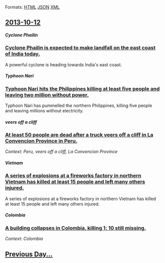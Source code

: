 
Formats: [HTML](2013/10/12/index.html)  [JSON](2013/10/12/index.json)  [XML](2013/10/12/index.xml)  

## [2013-10-12](/news/2013/10/12/index.md)

##### Cyclone Phailin
### [Cyclone Phailin is expected to make landfall on the east coast of India today. ](/news/2013/10/12/cyclone-phailin-is-expected-to-make-landfall-on-the-east-coast-of-india-today.md)
A powerful cyclone is heading towards India&#039;s east coast.

##### Typhoon Nari
### [Typhoon Nari hits the Philippines killing at least five people and leaving two million without power. ](/news/2013/10/12/typhoon-nari-hits-the-philippines-killing-at-least-five-people-and-leaving-two-million-without-power.md)
Typhoon Nari has pummelled the northern Philippines, killing five people and leaving millions without electricity.

##### veers off a cliff
### [At least 50 people are dead after a truck veers off a cliff in La Convencion Province in Peru. ](/news/2013/10/12/at-least-50-people-are-dead-after-a-truck-veers-off-a-cliff-in-la-convencion-province-in-peru.md)
_Context: Peru, veers off a cliff, La Convencion Province_

##### Vietnam
### [A series of explosions at a fireworks factory in northern Vietnam has killed at least 15 people and left many others injured.](/news/2013/10/12/a-series-of-explosions-at-a-fireworks-factory-in-northern-vietnam-has-killed-at-least-15-people-and-left-many-others-injured.md)
A series of explosions at a fireworks factory in northern Vietnam has killed at least 15 people and left many others injured.

##### Colombia
### [A building collapses in Colombia, killing 1; 10 still missing. ](/news/2013/10/12/a-building-collapses-in-colombia-killing-1-10-still-missing.md)
_Context: Colombia_

## [Previous Day...](/news/2013/10/11/index.md)

